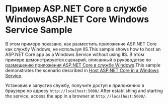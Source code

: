 # <a name="aspnet-core-windows-service-sample"></a><span data-ttu-id="64d8d-101">Пример ASP.NET Core в службе Windows</span><span class="sxs-lookup"><span data-stu-id="64d8d-101">ASP.NET Core Windows Service Sample</span></span>

<span data-ttu-id="64d8d-102">В этом примере показано, как разместить приложение ASP.NET Core как службу Windows, не используя IIS.</span><span class="sxs-lookup"><span data-stu-id="64d8d-102">This sample shows how to host an ASP.NET Core app as a Windows Service without using IIS.</span></span> <span data-ttu-id="64d8d-103">В этом примере демонстрируется сценарий, описанный в руководстве по [размещению приложения ASP.NET Core в службе Windows](https://docs.microsoft.com/aspnet/core/host-and-deploy/windows-service).</span><span class="sxs-lookup"><span data-stu-id="64d8d-103">This sample demonstrates the scenario described in [Host ASP.NET Core in a Windows Service](https://docs.microsoft.com/aspnet/core/host-and-deploy/windows-service).</span></span>

<span data-ttu-id="64d8d-104">Установив и запустив службу, получите доступ к приложению в браузере по адресу `http://localhost:5000/`.</span><span class="sxs-lookup"><span data-stu-id="64d8d-104">After establishing and starting the service, access the app in a browser at `http://localhost:5000/`.</span></span>
